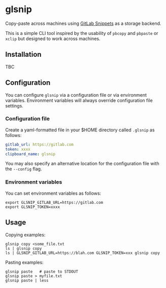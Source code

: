 # glsnip

Copy-paste across machines using [GitLab
Snippets](https://docs.gitlab.com/ee/user/snippets.html) as a storage backend.

This is a simple CLI tool inspired by the usability of `pbcopy` and `pbpaste` or `xclip`
but designed to work across machines.

## Installation

TBC

## Configuration

You can configure `glsnip` via a configuration file or via environment
variables. Environment variables will always override configuration file
settings.

### Configuration file

Create a yaml-formatted file in your $HOME directory called `.glsnip` as
follows:
```yaml
gitlab_url: https://gitlab.com
token: xxxx
clipboard_name: glsnip
```
You may also specify an alternative location for the configuration file with the
`--config` flag.

### Environment variables

You can set environment variables as follows:
```shell
export GLSNIP_GITLAB_URL=https://gitlab.com
export GLSNIP_TOKEN=xxxx
```

## Usage

Copying examples:
```shell
glsnip copy <some_file.txt
ls | glsnip copy
ls | GLSNIP_GITLAB_URL=https://blah.com GLSNIP_TOKEN=xxx glsnip copy
```

Pasting examples:
```shell
glsnip paste   # paste to STDOUT
glsnip paste > myfile.txt
glsnip paste | less
```

